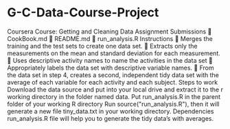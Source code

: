 # G-C-Data-Course-Project
Coursera Course: Getting and Cleaning Data
Assignment Submissions
	CookBook.md
	README.md
	run_analysis.R
Instructions
	Merges the training and the test sets to create one data set.
	Extracts only the measurements on the mean and standard deviation for each measurement.
	Uses descriptive activity names to name the activities in the data set
	Appropriately labels the data set with descriptive variable names.
	From the data set in step 4, creates a second, independent tidy data set with the average of each variable for each activity and each subject.
Steps to work
Download the data source and put into your local drive and extract it to the r working directory in the folder named data. 
Put run_analysis.R in the parent folder of your working R directory
Run source("run_analysis.R"), then it will generate a new file tiny_data.txt in your working directory.
Dependencies
run_analysis.R file will help you to generate the tidy data’s with averages. 


